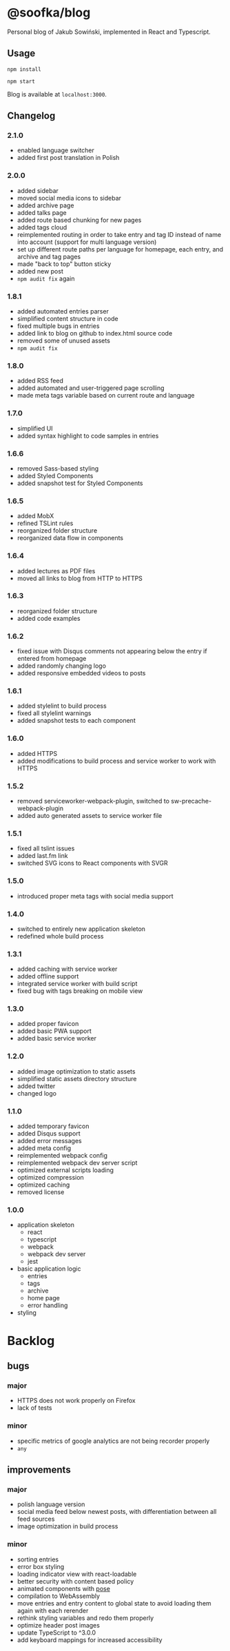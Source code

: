 # @soofka/blog
Personal blog of Jakub Sowiński, implemented in React and Typescript.

## Usage

```
npm install
```
```
npm start
```
Blog is available at `localhost:3000`.

## Changelog
### 2.1.0
- enabled language switcher
- added first post translation in Polish

### 2.0.0
- added sidebar
- moved social media icons to sidebar
- added archive page
- added talks page
- added route based chunking for new pages
- added tags cloud
- reimplemented routing in order to take entry and tag ID instead of name into account (support for multi language version)
- set up different route paths per language for homepage, each entry, and archive and tag pages
- made "back to top" button sticky
- added new post
- `npm audit fix` again

### 1.8.1
- added automated entries parser
- simplified content structure in code
- fixed multiple bugs in entries
- added link to blog on github to index.html source code
- removed some of unused assets
- `npm audit fix`

### 1.8.0
- added RSS feed
- added automated and user-triggered page scrolling
- made meta tags variable based on current route and language

### 1.7.0
- simplified UI
- added syntax highlight to code samples in entries

### 1.6.6
- removed Sass-based styling
- added Styled Components
- added snapshot test for Styled Components

### 1.6.5
- added MobX
- refined TSLint rules
- reorganized folder structure
- reorganized data flow in components

### 1.6.4
- added lectures as PDF files
- moved all links to blog from HTTP to HTTPS

### 1.6.3
- reorganized folder structure
- added code examples

### 1.6.2
- fixed issue with Disqus comments not appearing below the entry if entered from homepage
- added randomly changing logo
- added responsive embedded videos to posts

### 1.6.1
- added stylelint to build process 
- fixed all stylelint warnings
- added snapshot tests to each component

### 1.6.0
- added HTTPS
- added modifications to build process and service worker to work with HTTPS

### 1.5.2
- removed serviceworker-webpack-plugin, switched to sw-precache-webpack-plugin
- added auto generated assets to service worker file 

### 1.5.1
- fixed all tslint issues
- added last.fm link
- switched SVG icons to React components with SVGR

### 1.5.0
- introduced proper meta tags with social media support

### 1.4.0
- switched to entirely new application skeleton
- redefined whole build process

### 1.3.1
- added caching with service worker
- added offline support
- integrated service worker with build script
- fixed bug with tags breaking on mobile view 

### 1.3.0
- added proper favicon
- added basic PWA support
- added basic service worker

### 1.2.0
- added image optimization to static assets
- simplified static assets directory structure
- added twitter
- changed logo

### 1.1.0
- added temporary favicon
- added Disqus support
- added error messages
- added meta config
- reimplemented webpack config
- reimplemented webpack dev server script
- optimized external scripts loading
- optimized compression
- optimized caching
- removed license

### 1.0.0
- application skeleton
    - react
    - typescript
    - webpack
    - webpack dev server
    - jest
- basic application logic
    - entries
    - tags
    - archive
    - home page
    - error handling
- styling

# Backlog
## bugs
### major
- HTTPS does not work properly on Firefox
- lack of tests

### minor
- specific metrics of google analytics are not being recorder properly
- `any`

## improvements
### major
- polish language version
- social media feed below newest posts, with differentiation between all feed sources
- image optimization in build process

### minor
- sorting entries
- error box styling
- loading indicator view with react-loadable
- better security with content based policy
- animated components with [pose](https://popmotion.io/pose/learn/route-transitions-reach-router/)
- compilation to WebAssembly
- move entries and entry content to global state to avoid loading them again with each rerender
- rethink styling variables and redo them properly
- optimize header post images
- update TypeScript to ^3.0.0
- add keyboard mappings for increased accessibility
